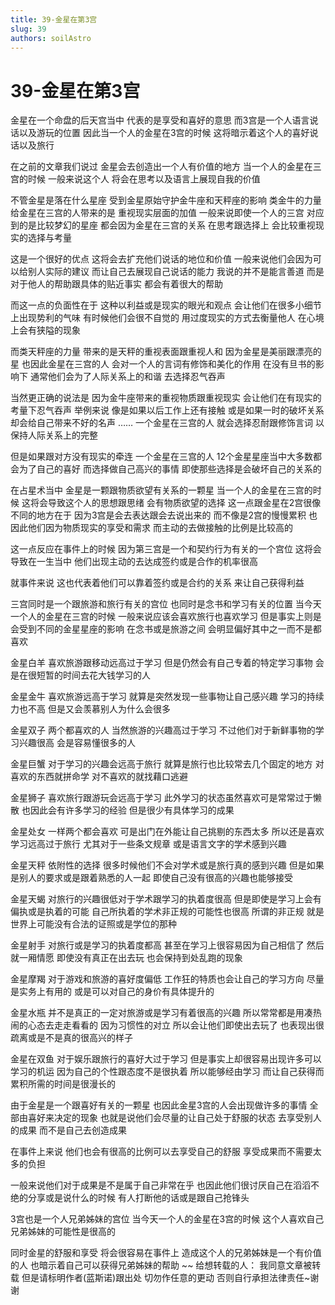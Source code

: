 ```yaml
---
title: 39-金星在第3宫
slug: 39
authors: soilAstro
---
```


# 39-金星在第3宫
金星在一个命盘的后天宫当中
代表的是享受和喜好的意思
而3宫是一个人语言说话以及游玩的位置
因此当一个人的金星在3宫的时候
这将暗示着这个人的喜好说话以及旅行

在之前的文章我们说过
金星会去创造出一个人有价值的地方
当一个人的金星在三宫的时候
一般来说这个人
将会在思考以及语言上展现自我的价值

不管金星是落在什么星座
受到金星原始守护金牛座和天秤座的影响
类金牛的力量给金星在三宫的人带来的是
重视现实层面的加值
一般来说即使一个人的三宫
对应到的是比较梦幻的星座
都会因为金星在三宫的关系
在思考跟选择上
会比较重视现实的选择与考量

这是一个很好的优点
这将会去扩充他们说话的地位和价值
一般来说他们会因为可以给别人实际的建议
而让自己去展现自己说话的能力
我说的并不是能言善道
而是对于他人的帮助跟具体的贴近事实
都会有着很大的帮助

而这一点的负面性在于
这种以利益或是现实的眼光和观点
会让他们在很多小细节上出现势利的气味
有时候他们会很不自觉的
用过度现实的方式去衡量他人
在心境上会有狭隘的现象

而类天秤座的力量
带来的是天秤的重视表面跟重视人和
因为金星是美丽跟漂亮的星
也因此金星在三宫的人
会对一个人的言词有修饰和美化的作用
在没有旦书的影响下
通常他们会为了人际关系上的和谐
去选择忍气吞声

当然更正确的说法是
因为金牛座带来的重视物质跟重视现实
会让他们在有现实的考量下忍气吞声
举例来说
像是如果以后工作上还有接触
或是如果一时的破坏关系
却会给自己带来不好的名声
……
一个金星在三宫的人
就会选择忍耐跟修饰言词
以保持人际关系上的完整

但是如果跟对方没有现实的牵连
一个金星在三宫的人
12个金星星座当中大多数都会为了自己的喜好
而选择做自己高兴的事情
即使那些选择是会破坏自己的关系的

在占星术当中
金星是一颗跟物质欲望有关系的一颗星
当一个人的金星在三宫的时候
这将会导致这个人的思想跟思绪
会有物质欲望的选择
这一点跟金星在2宫很像
不同的地方在于
因为3宫是会去表达跟会去说出来的
而不像是2宫的慢慢累积
也因此他们因为物质现实的享受和需求
而主动的去做接触的比例是比较高的

这一点反应在事件上的时候
因为第三宫是一个和契约行为有关的一个宫位
这将会导致在一生当中
他们出现主动的去达成签约或是合作的机率很高

就事件来说
这也代表着他们可以靠着签约或是合约的关系
来让自己获得利益

三宫同时是一个跟旅游和旅行有关的宫位
也同时是念书和学习有关的位置
当今天一个人的金星在三宫的时候
一般来说应该会喜欢旅行也喜欢学习
但是事实上则是会受到不同的金星星座的影响
在念书或是旅游之间
会明显偏好其中之一而不是都喜欢

金星白羊
喜欢旅游跟移动远高过于学习
但是仍然会有自己专着的特定学习事物
会是在很短暂的时间去花大钱学习的人

金星金牛
喜欢旅游远高于学习
就算是突然发现一些事物让自己感兴趣
学习的持续力也不高
但是又会羡慕别人为什么会很多

金星双子
两个都喜欢的人
当然旅游的兴趣高过于学习
不过他们对于新鲜事物的学习兴趣很高
会是容易懂很多的人

金星巨蟹
对于学习的兴趣会远高于旅行
就算是旅行也比较常去几个固定的地方
对喜欢的东西就拼命学
对不喜欢的就找藉口逃避

金星狮子
喜欢旅行跟游玩会远高于学习
此外学习的状态虽然喜欢可是常常过于懒散
也因此会有许多学习的经验
但是很少有具体学习的成果

金星处女
一样两个都会喜欢
可是出门在外能让自己挑剔的东西太多
所以还是喜欢学习远高过于旅行
尤其对于一些条文规章
或是语言文字的学术感到兴趣

金星天秤
依附性的选择
很多时候他们不会对学术或是旅行真的感到兴趣
但是如果是别人的要求或是跟着熟悉的人一起
即使自己没有很高的兴趣也能够接受

金星天蝎
对旅行的兴趣很低对于学术跟学习的执着度很高
但是即使是学习上会有偏执或是执着的可能
自己所执着的学术非正规的可能性也很高
所谓的非正规
就是世界上可能没有合法的证照或是学位的那种

金星射手
对旅行或是学习的执着度都高
甚至在学习上很容易因为自己相信了
然后就一厢情愿
即使没有真正在出去玩
也会保持到处乱跑的现象

金星摩羯
对于游戏和旅游的喜好度偏低
工作狂的特质也会让自己的学习方向
尽量是实务上有用的
或是可以对自己的身价有具体提升的

金星水瓶
并不是真正的一定对旅游或是学习有着很高的兴趣
所以常常都是用凑热闹的心态去走走看看的
因为习惯性的对立
所以会让他们即使出去玩了
也表现出很疏离或是不是真的很高兴的样子

金星在双鱼
对于娱乐跟旅行的喜好大过于学习
但是事实上却很容易出现许多可以学习的机运
因为自己的个性跟态度不是很执着
所以能够经由学习
而让自己获得而累积所需的时间是很漫长的

由于金星是一个跟喜好有关的一颗星
也因此金星3宫的人会出现做许多的事情
全部由喜好来决定的现象
也就是说他们会尽量的让自己处于舒服的状态
去享受别人的成果
而不是自己去创造成果

在事件上来说
他们也会有很高的比例可以去享受自己的舒服
享受成果而不需要太多的负担

一般来说他们对于成果是不是属于自己非常在乎
也因此他们很讨厌自己在滔滔不绝的分享或是说什么的时候
有人打断他的话或是跟自己抢锋头

3宫也是一个人兄弟姊妹的宫位
当今天一个人的金星在3宫的时候
这个人喜欢自己兄弟姊妹的可能性是很高的

同时金星的舒服和享受
将会很容易在事件上
造成这个人的兄弟姊妹是一个有价值的人
也暗示着自己可以获得兄弟姊妹的帮助
~~
给想转载的人：
我同意文章被转载
但是请标明作者(蓝斯诺)跟出处
切勿作任意的更动
否则自行承担法律责任~谢谢

 
  